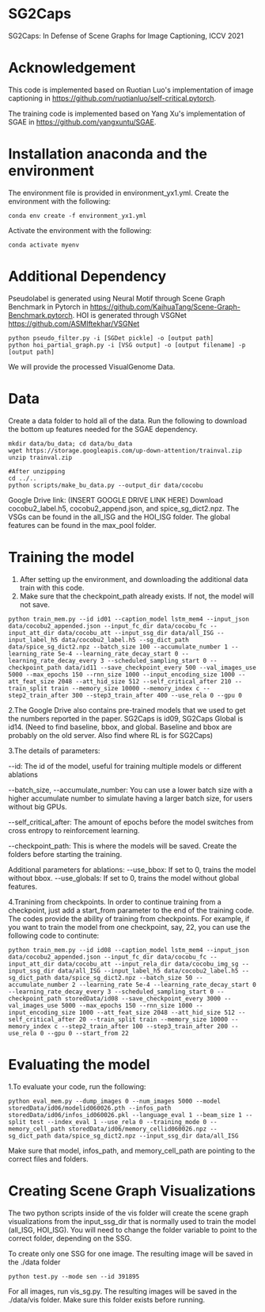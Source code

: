 # SG2Caps
SG2Caps: In Defense of Scene Graphs for Image Captioning, ICCV 2021

# Acknowledgement
This code is implemented based on Ruotian Luo's implementation of image captioning in https://github.com/ruotianluo/self-critical.pytorch.

The training code is implemented based on Yang Xu's implementation of SGAE in https://github.com/yangxuntu/SGAE.

# Installation anaconda and the environment
The environment file is provided in environment_yx1.yml. Create the environment with the following:
```
conda env create -f environment_yx1.yml
```
Activate the environment with the following:
```
conda activate myenv
```

# Additional Dependency
Pseudolabel is generated using Neural Motif through Scene Graph Benchmark in Pytorch in https://github.com/KaihuaTang/Scene-Graph-Benchmark.pytorch. 
HOI is generated through VSGNet https://github.com/ASMIftekhar/VSGNet
```
python pseudo_filter.py -i [SGDet pickle] -o [output path]
python hoi_partial_graph.py -i [VSG output] -o [output filename] -p [output path]
```
We will provide the processed VisualGenome Data. 

# Data
Create a data folder to hold all of the data.
Run the following to download the bottom up features needed for the SGAE dependency.
```
mkdir data/bu_data; cd data/bu_data
wget https://storage.googleapis.com/up-down-attention/trainval.zip
unzip trainval.zip

#After unzipping
cd ../..
python scripts/make_bu_data.py --output_dir data/cocobu
```


Google Drive link: (INSERT GOOGLE DRIVE LINK HERE)
Download cocobu2_label.h5, cocobu2_append.json, and spice_sg_dict2.npz. 
The VSGs can be found in the all_ISG and the HOI_ISG folder.
The global features can be found in the max_pool folder.

# Training the model
1. After setting up the environment, and downloading the additional data train with this code.
2. Make sure that the checkpoint_path already exists. If not, the model will not save.
```
python train_mem.py --id id01 --caption_model lstm_mem4 --input_json data/cocobu2_appended.json --input_fc_dir data/cocobu_fc --input_att_dir data/cocobu_att --input_ssg_dir data/all_ISG --input_label_h5 data/cocobu2_label.h5 --sg_dict_path data/spice_sg_dict2.npz --batch_size 100 --accumulate_number 1 --learning_rate 5e-4 --learning_rate_decay_start 0 --learning_rate_decay_every 3 --scheduled_sampling_start 0 --checkpoint_path data/id11 --save_checkpoint_every 500 --val_images_use 5000 --max_epochs 150 --rnn_size 1000 --input_encoding_size 1000 --att_feat_size 2048 --att_hid_size 512 --self_critical_after 210 --train_split train --memory_size 10000 --memory_index c --step2_train_after 300 --step3_train_after 400 --use_rela 0 --gpu 0
```

2.The Google Drive also contains pre-trained models that we used to get the numbers reported in the paper. SG2Caps is id09, SG2Caps Global is id14.
(Need to find baseline, bbox, and global. Baseline and bbox are probably on the old server. Also find where RL is for SG2Caps) 

3.The details of parameters:

--id: The id of the model, useful for training multiple models or different ablations

--batch_size, --accumulate_number: You can use a lower batch size with a higher accumulate number to simulate having a larger batch size, for users without big GPUs.  

--self_critical_after: The amount of epochs before the model switches from cross entropy to reinforcement learning.

--checkpoint_path: This is where the models will be saved. Create the folders before starting the training.

Additional parameters for ablations:
--use_bbox: If set to 0, trains the model without bbox.
--use_globals: If set to 0, trains the model without global features.

4.Tranining from checkpoints.
In order to continue training from a checkpoint, just add a start_from parameter to the end of the training code.
The codes provide the ability of training from checkpoints. For example, if you want to train the model from one checkpoint, say, 22, you can use the following code to continute:
```
python train_mem.py --id id08 --caption_model lstm_mem4 --input_json data/cocobu2_appended.json --input_fc_dir data/cocobu_fc --input_att_dir data/cocobu_att --input_rela_dir data/cocobu_img_sg --input_ssg_dir data/all_ISG --input_label_h5 data/cocobu2_label.h5 --sg_dict_path data/spice_sg_dict2.npz --batch_size 50 --accumulate_number 2 --learning_rate 5e-4 --learning_rate_decay_start 0 --learning_rate_decay_every 3 --scheduled_sampling_start 0 --checkpoint_path storedData/id08 --save_checkpoint_every 3000 --val_images_use 5000 --max_epochs 150 --rnn_size 1000 --input_encoding_size 1000 --att_feat_size 2048 --att_hid_size 512 --self_critical_after 20 --train_split train --memory_size 10000 --memory_index c --step2_train_after 100 --step3_train_after 200 --use_rela 0 --gpu 0 --start_from 22
```

# Evaluating the model
1.To evaluate your code, run the following:
```
python eval_mem.py --dump_images 0 --num_images 5000 --model storedData/id06/modelid060026.pth --infos_path storedData/id06/infos_id060026.pkl --language_eval 1 --beam_size 1 --split test --index_eval 1 --use_rela 0 --training_mode 0 --memory_cell_path storedData/id06/memory_cellid060026.npz --sg_dict_path data/spice_sg_dict2.npz --input_ssg_dir data/all_ISG
```
Make sure that model, infos_path, and memory_cell_path are pointing to the correct files and folders.

# Creating Scene Graph Visualizations
The two python scripts inside of the vis folder will create the scene graph visualizations from the input_ssg_dir that is normally used to train the model (all_ISG, HOI_ISG). You will need to change the folder variable to point to the correct folder, depending on the SSG.

To create only one SSG for one image. The resulting image will be saved in the ./data folder
```
python test.py --mode sen --id 391895
```

For all images, run vis_sg.py. The resulting images will be saved in the ./data/vis folder. Make sure this folder exists before running.
